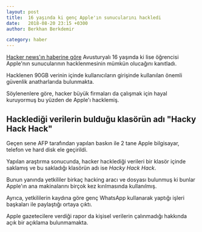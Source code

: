 ```yaml
---
layout: post
title:  16 yaşında ki genç Apple'ın sunucularını hackledi
date:   2018-08-20 23:15 +0300
author: Berkhan Berkdemir

category: haber
---
```


[Hacker news'ın haberine göre](https://thehackernews.com/2018/08/apple-hack-servers.html) Avusturyalı
16 yaşında ki lise öğrencisi Apple'nın sunucularının hacklenmesinin mümkün olucağını kanıtladı.

Hacklenen 90GB verinin içinde kullanıcıların girişinde kullanılan önemli güvenlik anatharlarıda
bulunmakta.

Söylenenlere göre, hacker büyük firmaları da çalışmak için hayal kuruyormuş bu yüzden de Apple'ı
hacklemiş.

## Hacklediği verilerin bulduğu klasörün adı "Hacky Hack Hack"

Geçen sene AFP tarafından yapılan baskın ile 2 tane Apple bilgisayar, telefon ve hard disk ele geçirildi.

Yapılan araştırma sonucunda, hacker hacklediği verileri bir klasör içinde saklamış ve bu sakladığı
klasörün adı ise *Hacky Hack Hack*.

Bunun yanında yetkililer birkaç hacking aracı ve dosyası bulunmuş ki bunlar Apple'ın ana makinalarını
birçok kez kırılmasında kullanılmış.

Ayrıca, yetkililerin kaydına göre genç WhatsApp kullanarak yaptığı işleri başkaları ile paylaştığı ortaya çıktı.

Apple gazetecilere verdiği rapor da kişisel verilerin çalınmadığı hakkında açık bir açıklama bulunmamakta.
